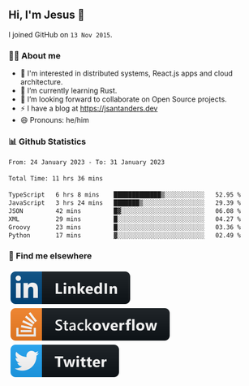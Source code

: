 ## Hi, I'm Jesus 👋

I joined GitHub on `13 Nov 2015`.

<!-- Talking about you -->

### 👨‍💻 About me

- 👦 I'm interested in distributed systems, React.js apps and cloud architecture.
- 🌱 I’m currently learning Rust.
- 👯 I’m looking forward to collaborate on Open Source projects.
- ⚡️ I have a blog at <https://jsantanders.dev>
- 😄 Pronouns: he/him

### 📊 Github Statistics

<!--START_SECTION:waka-->

```text
From: 24 January 2023 - To: 31 January 2023

Total Time: 11 hrs 36 mins

TypeScript   6 hrs 8 mins    █████████████▒░░░░░░░░░░░   52.95 %
JavaScript   3 hrs 24 mins   ███████▒░░░░░░░░░░░░░░░░░   29.39 %
JSON         42 mins         █▓░░░░░░░░░░░░░░░░░░░░░░░   06.08 %
XML          29 mins         █░░░░░░░░░░░░░░░░░░░░░░░░   04.27 %
Groovy       23 mins         █░░░░░░░░░░░░░░░░░░░░░░░░   03.36 %
Python       17 mins         ▓░░░░░░░░░░░░░░░░░░░░░░░░   02.49 %
```

<!--END_SECTION:waka-->

### 📢 Find me elsewhere

<p>
  <a target="_blank" href="https://linkedin.com/in/jsantanders">
    <img src="https://github.com/jsantanders/jsantanders/blob/master/img/linkedin.svg" alt="LinkedIn" style="vertical-align:top; margin:4px">
  </a>
  
  <a target="_blank" href="https://stackoverflow.com/users/7318331/jesus-santander">
    <img src="https://github.com/jsantanders/jsantanders/blob/master/img/stackoverflow.svg" alt="StackOverflow" style="vertical-align:top; margin:4px">
  </a>
  
  <a target="_blank" href="http://twitter.com/jsantanders">
    <img src="https://github.com/jsantanders/jsantanders/blob/master/img/twitter.svg" alt="Twitter" style="vertical-align:top; margin:4px">
  </a>
</p>
